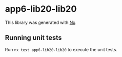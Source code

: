 # app6-lib20-lib20

This library was generated with [Nx](https://nx.dev).

## Running unit tests

Run `nx test app6-lib20-lib20` to execute the unit tests.
